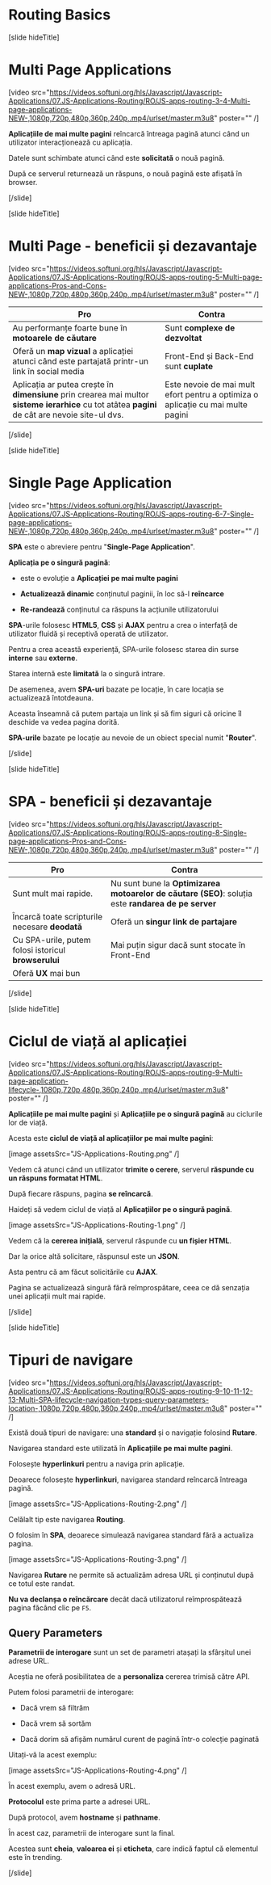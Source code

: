 # Routing Basics 

[slide hideTitle]
# Multi Page Applications

[video src="https://videos.softuni.org/hls/Javascript/Javascript-Applications/07.JS-Applications-Routing/RO/JS-apps-routing-3-4-Multi-page-applications-NEW-,1080p,720p,480p,360p,240p,.mp4/urlset/master.m3u8" poster="" /]

**Aplicațiile de mai multe pagini** reîncarcă întreaga pagină atunci când un utilizator interacționează cu aplicația.

Datele sunt schimbate atunci când este **solicitată** o nouă pagină.

După ce serverul returnează un răspuns, o nouă pagină este afișată în browser.

[/slide]

[slide hideTitle]

# Multi Page - beneficii și dezavantaje

[video src="https://videos.softuni.org/hls/Javascript/Javascript-Applications/07.JS-Applications-Routing/RO/JS-apps-routing-5-Multi-page-applications-Pros-and-Cons-NEW-,1080p,720p,480p,360p,240p,.mp4/urlset/master.m3u8" poster="" /]


|**Pro**|**Contra**|
|---|---|
|Au performanțe foarte bune în **motoarele de căutare**|Sunt **complexe de dezvoltat**|
| Oferă un **map vizual** a aplicației atunci când este partajată printr-un link în social media | Front-End și Back-End sunt **cuplate** |
| Aplicația ar putea crește în **dimensiune** prin crearea mai multor **sisteme ierarhice** cu tot atâtea **pagini** de cât are nevoie site-ul dvs. | Este nevoie de mai mult efort pentru a optimiza o aplicație cu mai multe pagini |


[/slide]

[slide hideTitle]

# Single Page Application

[video src="https://videos.softuni.org/hls/Javascript/Javascript-Applications/07.JS-Applications-Routing/RO/JS-apps-routing-6-7-Single-page-applications-NEW-,1080p,720p,480p,360p,240p,.mp4/urlset/master.m3u8" poster="" /]

**SPA** este o abreviere pentru "**Single-Page Application**".

**Aplicația pe o singură pagină**:

- este o evoluție a **Aplicației pe mai multe pagini**

- **Actualizează dinamic** conținutul paginii, în loc să-l **reîncarce**

- **Re-randează** conținutul ca răspuns la acțiunile utilizatorului

**SPA**-urile folosesc **HTML5**, **CSS** și **AJAX** pentru a crea o interfață de utilizator fluidă și receptivă operată de utilizator.

Pentru a crea această experiență, SPA-urile folosesc starea din surse **interne** sau **externe**.

Starea internă este **limitată** la o singură intrare.

De asemenea, avem **SPA-uri** bazate pe locație, în care locația se actualizează întotdeauna.

Aceasta înseamnă că putem partaja un link și să fim siguri că oricine îl deschide va vedea pagina dorită.

**SPA-urile** bazate pe locație au nevoie de un obiect special numit "**Router**".

[/slide]

[slide hideTitle]

# SPA - beneficii și dezavantaje

[video src="https://videos.softuni.org/hls/Javascript/Javascript-Applications/07.JS-Applications-Routing/RO/JS-apps-routing-8-Single-page-applications-Pros-and-Cons-NEW-,1080p,720p,480p,360p,240p,.mp4/urlset/master.m3u8" poster="" /]


|**Pro**|**Contra**|
|---|---|
|Sunt mult mai rapide.|Nu sunt bune la **Optimizarea motoarelor de căutare (SEO)**: soluția este **randarea de pe server** |
|Încarcă toate scripturile necesare **deodată** | Oferă un **singur link de partajare**|
|Cu SPA-urile, putem folosi istoricul **browserului** | Mai puțin sigur dacă sunt stocate în Front-End |
| Oferă **UX** mai bun||

[/slide]

[slide hideTitle]

# Ciclul de viață al aplicației

[video src="https://videos.softuni.org/hls/Javascript/Javascript-Applications/07.JS-Applications-Routing/RO/JS-apps-routing-9-Multi-page-application-lifecycle-,1080p,720p,480p,360p,240p,.mp4/urlset/master.m3u8" poster="" /]

**Aplicațiile pe mai multe pagini** și **Aplicațiile pe o singură pagină** au ciclurile lor de viață.

Acesta este **ciclul de viață al aplicațiilor pe mai multe pagini**: 

[image assetsSrc="JS-Applications-Routing.png" /]

Vedem că atunci când un utilizator **trimite o cerere**, serverul **răspunde cu un răspuns formatat HTML**.

După fiecare răspuns, pagina **se reîncarcă**.

Haideți să vedem ciclul de viață al **Aplicațiilor pe o singură pagină**.

[image assetsSrc="JS-Applications-Routing-1.png" /]

Vedem că la **cererea inițială**, serverul răspunde cu **un fișier HTML**.

Dar la orice altă solicitare, răspunsul este un **JSON**.

Asta pentru că am făcut solicitările cu **AJAX**.

Pagina se actualizează singură fără reîmprospătare, ceea ce dă senzația unei aplicații mult mai rapide.

[/slide]

[slide hideTitle]

# Tipuri de navigare 

[video src="https://videos.softuni.org/hls/Javascript/Javascript-Applications/07.JS-Applications-Routing/RO/JS-apps-routing-9-10-11-12-13-Multi-SPA-lifecycle-navigation-types-query-parameters-location-,1080p,720p,480p,360p,240p,.mp4/urlset/master.m3u8" poster="" /]

Există două tipuri de navigare: una **standard** și o navigație folosind **Rutare**.

Navigarea standard este utilizată în **Aplicațiile pe mai multe pagini**.

Folosește **hyperlinkuri** pentru a naviga prin aplicație.

Deoarece folosește **hyperlinkuri**, navigarea standard reîncarcă întreaga pagină.

[image assetsSrc="JS-Applications-Routing-2.png" /]

Celălalt tip este navigarea **Routing**.

O folosim în **SPA**, deoarece simulează navigarea standard fără a actualiza pagina.

[image assetsSrc="JS-Applications-Routing-3.png" /]

Navigarea **Rutare** ne permite să actualizăm adresa URL și conținutul după ce totul este randat.

**Nu va declanșa o reîncărcare** decât dacă utilizatorul reîmprospătează pagina făcând clic pe `F5`.

## Query Parameters

**Parametrii de interogare** sunt un set de parametri atașați la sfârșitul unei adrese URL.

Aceștia ne oferă posibilitatea de a **personaliza** cererea trimisă către API.

Putem folosi parametrii de interogare:

- Dacă vrem să filtrăm

- Dacă vrem să sortăm

- Dacă dorim să afișăm numărul curent de pagină într-o colecție paginată

Uitați-vă la acest exemplu:

[image assetsSrc="JS-Applications-Routing-4.png" /]

În acest exemplu, avem o adresă URL.

**Protocolul** este prima parte a adresei URL.

După protocol, avem **hostname** și **pathname**.

În acest caz, parametrii de interogare sunt la final.

Acestea sunt **cheia**, **valoarea ei** și **eticheta**, care indică faptul că elementul este în trending.

[/slide]
